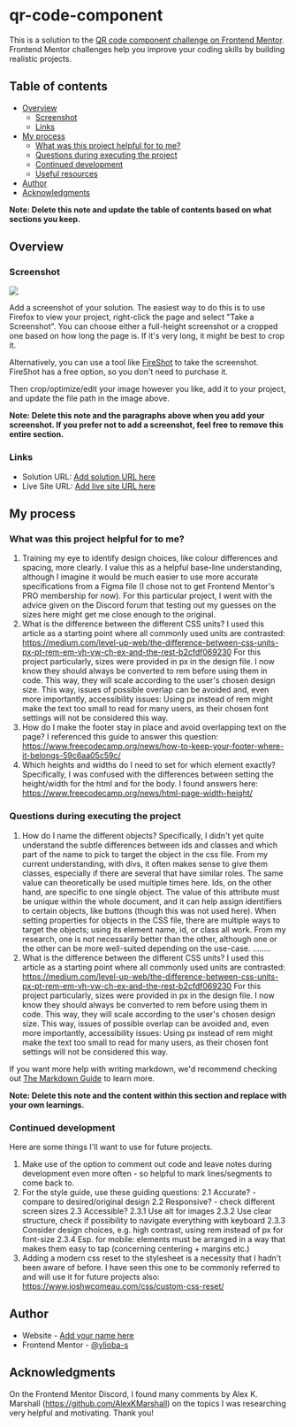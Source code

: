 # qr-code-component

This is a solution to the [QR code component challenge on Frontend Mentor](https://www.frontendmentor.io/challenges/qr-code-component-iux_sIO_H). Frontend Mentor challenges help you improve your coding skills by building realistic projects. 

## Table of contents

- [Overview](#overview)
  - [Screenshot](#screenshot)
  - [Links](#links)
- [My process](#my-process)
  - [What was this project helpful for to me?](#what-was-this-project-helpful-for-to-me?)
  - [Questions during executing the project](#questions-during-executing-this-project)
  - [Continued development](#continued-development)
  - [Useful resources](#useful-resources)
- [Author](#author)
- [Acknowledgments](#acknowledgments)

**Note: Delete this note and update the table of contents based on what sections you keep.**

## Overview

### Screenshot

![](./screenshot.jpg)

Add a screenshot of your solution. The easiest way to do this is to use Firefox to view your project, right-click the page and select "Take a Screenshot". You can choose either a full-height screenshot or a cropped one based on how long the page is. If it's very long, it might be best to crop it.

Alternatively, you can use a tool like [FireShot](https://getfireshot.com/) to take the screenshot. FireShot has a free option, so you don't need to purchase it. 

Then crop/optimize/edit your image however you like, add it to your project, and update the file path in the image above.

**Note: Delete this note and the paragraphs above when you add your screenshot. If you prefer not to add a screenshot, feel free to remove this entire section.**

### Links

- Solution URL: [Add solution URL here](https://your-solution-url.com)
- Live Site URL: [Add live site URL here](https://your-live-site-url.com)

## My process

### What was this project helpful for to me?

 1. Training my eye to identify design choices, like colour differences and spacing, more clearly. I value this as a helpful base-line understanding, although I imagine it would be much easier to use more accurate
      specifications from a Figma file (I chose not to get Frontend Mentor's PRO membership for now). For this particular project, I went with the advice given on the Discord forum that testing out my guesses on the
      sizes here might get me close enough to the original.
  2. What is the difference between the different CSS units?
      I used this article as a starting point where all commonly used units are contrasted: https://medium.com/level-up-web/the-difference-between-css-units-px-pt-rem-em-vh-vw-ch-ex-and-the-rest-b2cfdf069230
      For this project particularly, sizes were provided in px in the design file. I now know they should always be converted to rem before using them in code.
      This way, they will scale according to the user's chosen design size. This way, issues of possible overlap can be avoided and, even more importantly, accessibility issues:
      Using px instead of rem might make the text too small to read for many users, as their chosen font settings will not be considered this way.
  3. How do I make the footer stay in place and avoid overlapping text on the page?
      I referenced this guide to answer this question: https://www.freecodecamp.org/news/how-to-keep-your-footer-where-it-belongs-59c6aa05c59c/
  4. Which heights and widths do I need to set for which element exactly?
      Specifically, I was confused with the differences between setting the height/width for the html and for the body. I found answers here: https://www.freecodecamp.org/news/html-page-width-height/
     


### Questions during executing the project

1. How do I name the different objects?
      Specifically, I didn't yet quite understand the subtle differences between ids and classes and which part of the name to pick to target the object in the css file.
      From my current understanding, with divs, it often makes sense to give them classes, especially if there are several that have similar roles. The same value can theoretically be used multiple times here.
      Ids, on the other hand, are specific to one single object. The value of this attribute must be unique within the whole document, and it can help assign identifiers
      to certain objects, like buttons (though this was not used here).
      When setting properties for objects in the CSS file, there are multiple ways to target the objects; using its element name, id, or class all work. From my research,
      one is not necessarily better than the other, although one or the other can be more well-suited depending on the use-case. ........
  2. What is the difference between the different CSS units?
      I used this article as a starting point where all commonly used units are contrasted: https://medium.com/level-up-web/the-difference-between-css-units-px-pt-rem-em-vh-vw-ch-ex-and-the-rest-b2cfdf069230
      For this project particularly, sizes were provided in px in the design file. I now know they should always be converted to rem before using them in code.
      This way, they will scale according to the user's chosen design size. This way, issues of possible overlap can be avoided and, even more importantly, accessibility issues:
      Using px instead of rem might make the text too small to read for many users, as their chosen font settings will not be considered this way.


If you want more help with writing markdown, we'd recommend checking out [The Markdown Guide](https://www.markdownguide.org/) to learn more.

**Note: Delete this note and the content within this section and replace with your own learnings.**

### Continued development

Here are some things I'll want to use for future projects.
1. Make use of the option to comment out code and leave notes during development even more often - so helpful to mark lines/segments to come back to.
2. For the style guide, use these guiding questions:
  2.1 Accurate? - compare to desired/original design
  2.2 Responsive? - check different screen sizes
  2.3 Accessible?
    2.3.1 Use alt for images
    2.3.2 Use clear structure, check if possibility to navigate everything with keyboard
    2.3.3 Consider design choices, e.g. high contrast, using rem instead of px for font-size
    2.3.4 Esp. for mobile: elements must be arranged in a way that makes them easy to tap (concerning centering + margins etc.)
3. Adding a modern css reset to the stylesheet is a necessity that I hadn't been aware of before. I have seen this one to be commonly referred to and will use it for future projects also: https://www.joshwcomeau.com/css/custom-css-reset/


## Author

- Website - [Add your name here](https://www.your-site.com)
- Frontend Mentor - [@ylioba-s](https://www.frontendmentor.io/profile/lioba-s)


## Acknowledgments

On the Frontend Mentor Discord, I found many comments by Alex K. Marshall (https://github.com/AlexKMarshall) on the topics I was researching very helpful and motivating. Thank you!
